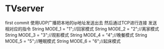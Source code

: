 # TVserver
first commit
使用UDP广播把本地的ip地址发送出去
然后通过TCP进行连接
发送相对应的指令
String MODE_1 = "1";//回家模式
String MODE_2 = "2";//离家模式
String MODE_3 = "3";//观影模式
String MODE_4 = "4";//晚餐模式
String MODE_5 = "5";//睡眠模式
String MODE_6 = "6";//起床模式

